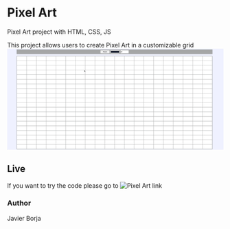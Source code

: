 # Pixel Art
Pixel Art project with HTML, CSS, JS

This project allows users to create Pixel Art in a customizable grid
![Example gif](https://github.com/ksaweryn/pixelArt/blob/main/example/PixelArt.gif)

## Live

If you want to try the code please go to
![Pixel Art link](https://jborja.dev/pixelArt/)

### Author
Javier Borja